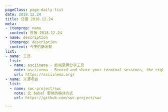 ```yaml
---
pageClass: page-daily-list
date: 2018.12.24
title: 日报 2018.12.24
meta:
- itemprop: name
  content: 日报 2018.12.24
- name: description
  itemprop: description
  content: 今天的新发现
list:
- name: 工具
  list:
  - name: asciinema - 终端录屏分享工具
    note: asciinema - Record and share your terminal sessions, the right way
    url: https://asciinema.org/
- name: 开源项目
  list:
  - name: swc-project/swc
    note: 比 babel 更快的编译方式
    url: https://github.com/swc-project/swc

---
```


<daily-list v-bind="$page.frontmatter"/>